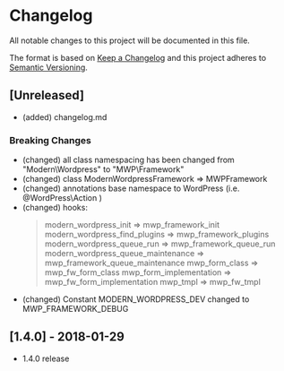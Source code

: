 # Changelog
All notable changes to this project will be documented in this file.

The format is based on [Keep a Changelog](http://keepachangelog.com/en/1.0.0/)
and this project adheres to [Semantic Versioning](http://semver.org/spec/v2.0.0.html).

## [Unreleased]

- (added) changelog.md

### Breaking Changes
- (changed) all class namespacing has been changed from "Modern\Wordpress" to "MWP\Framework"
- (changed) class ModernWordpressFramework => MWPFramework
- (changed) annotations base namespace to WordPress (i.e. @WordPress\Action )
- (changed) hooks:
  > modern_wordpress_init => mwp_framework_init
  > modern_wordpress_find_plugins => mwp_framework_plugins
  > modern_wordpress_queue_run => mwp_framework_queue_run
  > modern_wordpress_queue_maintenance => mwp_framework_queue_maintenance
  > mwp_form_class => mwp_fw_form_class
  > mwp_form_implementation => mwp_fw_form_implementation
  > mwp_tmpl => mwp_fw_tmpl
- (changed) Constant MODERN_WORDPRESS_DEV changed to MWP_FRAMEWORK_DEBUG

## [1.4.0] - 2018-01-29
- 1.4.0 release